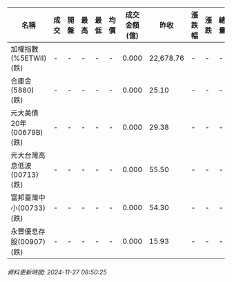 | 名稱 | 成交 | 開盤 | 最高 | 最低 | 均價 | 成交金額(億) | 昨收 | 漲跌幅 | 漲跌 | 總量 | 昨量 | 振幅 |
| -------- | -------- | -------- | -------- |-------- | -------- | -------- |-------- |-------- |-------- | -------- | -------- |-------- |
|加權指數(%5ETWII) (跌)|-|-|-|-|-|0.000|22,678.76|-|-|-|-|0.00%|
|合庫金(5880) (跌)|-|-|-|-|-|0.000|25.10|-|-|-|-|0.00%|
|元大美債20年(00679B) (跌)|-|-|-|-|-|0.000|29.38|-|-|-|-|0.00%|
|元大台灣高息低波(00713) (跌)|-|-|-|-|-|0.000|55.50|-|-|-|-|0.00%|
|富邦臺灣中小(00733) (跌)|-|-|-|-|-|0.000|54.30|-|-|-|-|0.00%|
|永豐優息存股(00907) (跌)|-|-|-|-|-|0.000|15.93|-|-|-|-|0.00%|
###### 資料更新時間: 2024-11-27 08:50:25